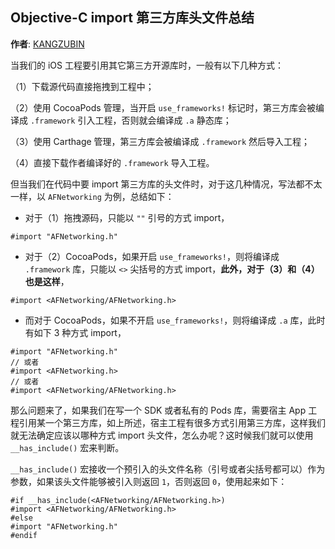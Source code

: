 Objective-C import 第三方库头文件总结
--------
**作者**: [KANGZUBIN](https://weibo.com/kangzubin)

当我们的 iOS 工程要引用其它第三方开源库时，一般有以下几种方式：

（1）下载源代码直接拖拽到工程中；

（2）使用 CocoaPods 管理，当开启 `use_frameworks!` 标记时，第三方库会被编译成 `.framework` 引入工程，否则就会编译成 `.a` 静态库；

（3）使用 Carthage 管理，第三方库会被编译成 `.framework` 然后导入工程；

（4）直接下载作者编译好的 `.framework` 导入工程。

但当我们在代码中要 import 第三方库的头文件时，对于这几种情况，写法都不太一样，以 `AFNetworking` 为例，总结如下：

* 对于（1）拖拽源码，只能以 `""` 引号的方式 import，

```objc
#import "AFNetworking.h"
```

* 对于（2）CocoaPods，如果开启 `use_frameworks!`，则将编译成 `.framework` 库，只能以 `<>` 尖括号的方式 import，**此外，对于（3）和（4）也是这样**，

```objc
#import <AFNetworking/AFNetworking.h>
```

* 而对于 CocoaPods，如果不开启 `use_frameworks!`，则将编译成 `.a` 库，此时有如下 3 种方式 import，

```objc
#import "AFNetworking.h"
// 或者
#import <AFNetworking.h>
// 或者
#import <AFNetworking/AFNetworking.h>
```

那么问题来了，如果我们在写一个 SDK 或者私有的 Pods 库，需要宿主 App 工程引用某一个第三方库，如上所述，宿主工程有很多方式引用第三方库，这样我们就无法确定应该以哪种方式 import 头文件，怎么办呢？这时候我们就可以使用 `__has_include()` 宏来判断。

`__has_include()` 宏接收一个预引入的头文件名称（引号或者尖括号都可以）作为参数，如果该头文件能够被引入则返回 `1`，否则返回 `0`，使用起来如下：

```objc
#if __has_include(<AFNetworking/AFNetworking.h>)
#import <AFNetworking/AFNetworking.h>
#else
#import "AFNetworking.h"
#endif
```

